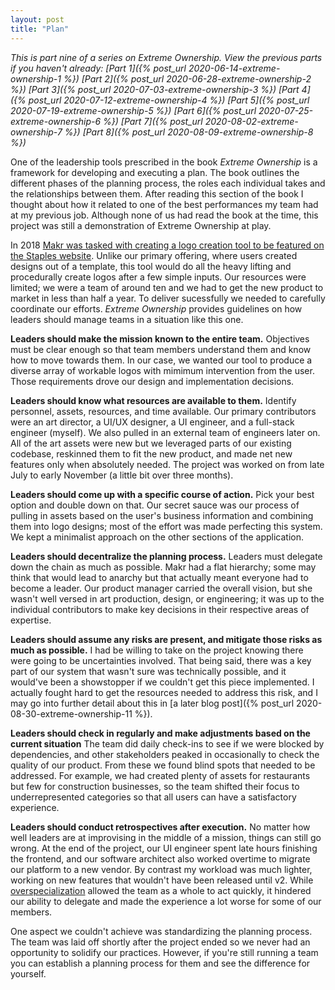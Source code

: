 ```yaml
---
layout: post
title: "Plan"
---
```


_This is part nine of a series on Extreme Ownership. View the previous parts if you haven't already: [Part 1]({% post_url 2020-06-14-extreme-ownership-1 %}) [Part 2]({% post_url 2020-06-28-extreme-ownership-2 %}) [Part 3]({% post_url 2020-07-03-extreme-ownership-3 %}) [Part 4]({% post_url 2020-07-12-extreme-ownership-4 %}) [Part 5]({% post_url 2020-07-19-extreme-ownership-5 %}) [Part 6]({% post_url 2020-07-25-extreme-ownership-6 %}) [Part 7]({% post_url 2020-08-02-extreme-ownership-7 %}) [Part 8]({% post_url 2020-08-09-extreme-ownership-8 %})_

One of the leadership tools prescribed in the book _Extreme Ownership_ is a framework for developing and executing a plan. The book outlines the different phases of the planning process, the roles each individual takes and the relationships between them. After reading this section of the book I thought about how it related to one of the best performances my team had at my previous job. Although none of us had read the book at the time, this project was still a demonstration of Extreme Ownership at play.

In 2018 [Makr was tasked with creating a logo creation tool to be featured on the Staples website](https://jeffreybetts.me/works/makr/staples-logo-design-tool/). Unlike our primary offering, where users created designs out of a template, this tool would do all the heavy lifting and procedurally create logos after a few simple inputs. Our resources were limited; we were a team of around ten and we had to get the new product to market in less than half a year. To deliver sucessfully we needed to carefully coordinate our efforts. _Extreme Ownership_ provides guidelines on how leaders should manage teams in a situation like this one.

**Leaders should make the mission known to the entire team.** Objectives must be clear enough so that team members understand them and know how to move towards them. In our case, we wanted our tool to produce a diverse array of workable logos with mimimum intervention from the user. Those requirements drove our design and implementation decisions.

**Leaders should know what resources are available to them.** Identify personnel, assets, resources, and time available. Our primary contributors were an art director, a UI/UX designer, a UI engineer, and a full-stack engineer (myself). We also pulled in an external team of engineers later on. All of the art assets were new but we leveraged parts of our existing codebase, reskinned them to fit the new product, and made net new features only when absolutely needed. The project was worked on from late July to early November (a little bit over three months).

**Leaders should come up with a specific course of action.** Pick your best option and double down on that. Our secret sauce was our process of pulling in assets based on the user's business information and combining them into logo designs; most of the effort was made perfecting this system. We kept a minimalist approach on the other sections of the application.

**Leaders should decentralize the planning process.** Leaders must delegate down the chain as much as possible. Makr had a flat hierarchy; some may think that would lead to anarchy but that actually meant everyone had to become a leader. Our product manager carried the overall vision, but she wasn't well versed in art production, design, or engineering; it was up to the individual contributors to make key decisions in their respective areas of expertise.

**Leaders should assume any risks are present, and mitigate those risks as much as possible.** I had be willing to take on the project knowing there were going to be uncertainties involved. That being said, there was a key part of our system that wasn't sure was technically possible, and it would've been a showstopper if we couldn't get this piece implemented. I actually fought hard to get the resources needed to address this risk, and I may go into further detail about this in [a later blog post]({% post_url 2020-08-30-extreme-ownership-11 %}).

**Leaders should check in regularly and make adjustments based on the current situation** The team did daily check-ins to see if we were blocked by dependencies, and other stakeholders peaked in occasionally to check the quality of our product. From these we found blind spots that needed to be addressed. For example, we had created plenty of assets for restaurants but few for construction businesses, so the team shifted their focus to underrepresented categories so that all users can have a satisfactory experience.

**Leaders should conduct retrospectives after execution.** No matter how well leaders are at improvising in the middle of a mission, things can still go wrong. At the end of the project, our UI engineer spent late hours finishing the frontend, and our software architect also worked overtime to migrate our platform to a new vendor. By contrast my workload was much lighter, working on new features that wouldn't have been released until v2. While [overspecialization](https://tvtropes.org/pmwiki/pmwiki.php/Main/Cripplingoverspecialization) allowed the team as a whole to act quickly, it hindered our ability to delegate and made the experience a lot worse for some of our members.

One aspect we couldn't achieve was standardizing the planning process. The team was laid off shortly after the project ended so we never had an opportunity to solidify our practices. However, if you're still running a team you can establish a planning process for them and see the difference for yourself.
